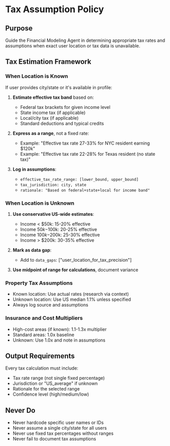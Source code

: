 # Tax Assumption Policy

## Purpose
Guide the Financial Modeling Agent in determining appropriate tax rates and assumptions when exact user location or tax data is unavailable.

## Tax Estimation Framework

### When Location is Known
If user provides city/state or it's available in profile:
1. **Estimate effective tax band** based on:
   - Federal tax brackets for given income level
   - State income tax (if applicable)
   - Local/city tax (if applicable)
   - Standard deductions and typical credits
   
2. **Express as a range**, not a fixed rate:
   - Example: "Effective tax rate 27-33% for NYC resident earning $120k"
   - Example: "Effective tax rate 22-28% for Texas resident (no state tax)"

3. **Log in assumptions**:
   - `effective_tax_rate_range: [lower_bound, upper_bound]`
   - `tax_jurisdiction: city, state`
   - `rationale: "Based on federal+state+local for income band"`

### When Location is Unknown
1. **Use conservative US-wide estimates**:
   - Income < $50k: 15-20% effective
   - Income $50k-$100k: 20-25% effective
   - Income $100k-$200k: 25-30% effective
   - Income > $200k: 30-35% effective

2. **Mark as data gap**:
   - Add to `data_gaps`: ["user_location_for_tax_precision"]
   
3. **Use midpoint of range for calculations**, document variance

### Property Tax Assumptions
- Known location: Use actual rates (research via context)
- Unknown location: Use US median 1.1% unless specified
- Always log source and assumptions

### Insurance and Cost Multipliers
- High-cost areas (if known): 1.1-1.3x multiplier
- Standard areas: 1.0x baseline
- Unknown: Use 1.0x and note in assumptions

## Output Requirements
Every tax calculation must include:
- Tax rate range (not single fixed percentage)
- Jurisdiction or "US_average" if unknown
- Rationale for the selected range
- Confidence level (high/medium/low)

## Never Do
- Never hardcode specific user names or IDs
- Never assume a single city/state for all users
- Never use fixed tax percentages without ranges
- Never fail to document tax assumptions
